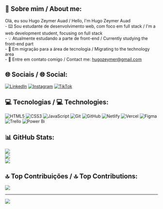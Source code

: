 ## 💫 Sobre mim / About me:
Olá, eu sou Hugo Zeymer Auad / Hello, I'm Hugo Zeymer Auad<br>- ⌨️ Sou estudante de desenvolvimento web, com foco em full stack / I'm a web development student, focusing on full stack<br>- 💡 Atualmente estudando a parte de front-end / Currently studying the front-end part<br>- 🧭 Em migração para a área de tecnologia / Migrating to the technology area<br>- 📧 Entre em contato comigo / Contact me: hugozeymer@gmail.com

## 🌐 Sociais / 🌐 Social:
[![LinkedIn](https://img.shields.io/badge/LinkedIn-%230077B5.svg?logo=linkedin&logoColor=white)](https://linkedin.com/in/https://www.linkedin.com/in/hugozauad/) [![Instagram](https://img.shields.io/badge/Instagram-%23E4405F.svg?logo=Instagram&logoColor=white)](https://instagram.com/https://www.instagram.com/hugozauad/) [![TikTok](https://img.shields.io/badge/TikTok-%23000000.svg?logo=TikTok&logoColor=white)](https://tiktok.com/@https://www.tiktok.com/@hugozauad) 

## 💻 Tecnologias / 💻 Technologies:
![HTML5](https://img.shields.io/badge/html5-%23E34F26.svg?style=for-the-badge&logo=html5&logoColor=white) ![CSS3](https://img.shields.io/badge/css3-%231572B6.svg?style=for-the-badge&logo=css3&logoColor=white) ![JavaScript](https://img.shields.io/badge/javascript-%23323330.svg?style=for-the-badge&logo=javascript&logoColor=%23F7DF1E) ![Git](https://img.shields.io/badge/git-%23F05033.svg?style=for-the-badge&logo=git&logoColor=white) ![GitHub](https://img.shields.io/badge/github-%23121011.svg?style=for-the-badge&logo=github&logoColor=white) ![Netlify](https://img.shields.io/badge/netlify-%23000000.svg?style=for-the-badge&logo=netlify&logoColor=#00C7B7) ![Vercel](https://img.shields.io/badge/vercel-%23000000.svg?style=for-the-badge&logo=vercel&logoColor=white) ![Figma](https://img.shields.io/badge/figma-%23F24E1E.svg?style=for-the-badge&logo=figma&logoColor=white) ![Trello](https://img.shields.io/badge/Trello-%23026AA7.svg?style=for-the-badge&logo=Trello&logoColor=white) ![Power Bi](https://img.shields.io/badge/power_bi-F2C811?style=for-the-badge&logo=powerbi&logoColor=black)

## 📊 GitHub Stats:
![](https://github-readme-stats.vercel.app/api?username=HugoZAuad&theme=vue-dark&hide_border=true&include_all_commits=true&count_private=true)<br/>
![](https://github-readme-streak-stats.herokuapp.com/?user=HugoZAuad&theme=vue-dark&hide_border=true)<br/>
![](https://github-readme-stats.vercel.app/api/top-langs/?username=HugoZAuad&theme=vue-dark&hide_border=true&include_all_commits=true&count_private=true&layout=compact)

## 🔝 Top Contribuições / 🔝 Top Contributions:
![](https://github-contributor-stats.vercel.app/api?username=HugoZAuad&limit=5&theme=vue-dark&combine_all_yearly_contributions=true)

---
[![](https://visitcount.itsvg.in/api?id=HugoZAuad&icon=3&color=6)](https://visitcount.itsvg.in)
